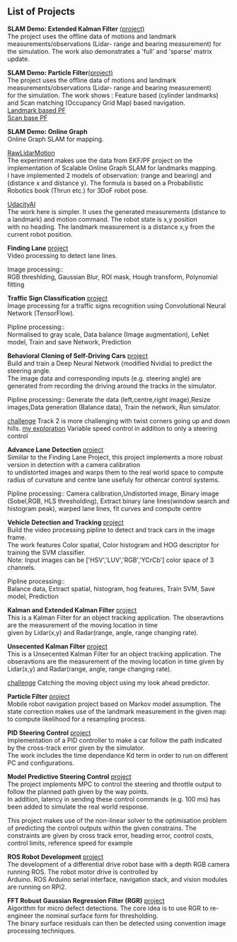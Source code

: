 ## **List of Projects**  

**SLAM Demo: Extended Kalman Filter** [(project)](https://github.com/LukePhairatt/SLAM_DEMOS/tree/master/EKF_Slam)  
The project uses the offline data of motions and landmark measurements/observations (Lidar- range and bearing measurement) for the simulation. The work also demonstrates a 'full' and 'sparse' matrix update.  


**SLAM Demo: Particle Filter**[(project)](../SLAM_DEMOS/tree/master/PF_FastSlam_GridMap)  
The project uses the offline data of motions and landmark measurements/observations (Lidar- range and bearing measurement)  
for the simulation. The work shows : Feature based (cylinder landmarks) and Scan matching (Occupancy Grid Map) based navigation.  
[Landmark based PF]()  
[Scan base PF]()  

**SLAM Demo: Online Graph**  
Online Graph SLAM for mapping.  

[RawLidarMotion]()  
The experiment makes use the data from EKF/PF project on the implementation of Scalable Online Graph SLAM for landmarks mapping.  
I have implemented 2 models of observation: (range and bearing) and (distance x and distance y). The formula is based on a Probabilistic Robotics book (Thrun etc.) for 3DoF robot pose. 

[UdacityAI]()  
The work here is simpler. It uses the generated measurements (distance to a landmark) and motion command. The robot state is x,y position  
with no heading. The landmark measurement is a distance x,y from the current robot position. 

**Finding Lane** [project]()  
Video processing to detect lane lines.

Image processing::  
RGB threshlding, Gaussian Blur, ROI mask, Hough transform, Polynomial fitting  

**Traffic Sign Classification** [project]()  
Image processing for a traffic signs recognition using Convolutional Neural Network (TensorFlow).  

Pipline processing::  
Normalised to gray scale, Data balance (Image augmentation), LeNet model, Train and save Network, Prediction   

**Behavioral Cloning of Self-Driving Cars** [project]()  
Build and train a Deep Neural Network (modified Nvidia) to predict the steering angle.  
The image data and corresponding inputs (e.g. steering angle) are generated from recording the driving around the tracks in the simulator.  

Pipline processing:: 
Generate the data (left,centre,right image),Resize images,Data generation (Balance data), Train the network, Run simulator. 

[challenge]() Track 2 is more challenging with twist corners going up and down hills.
[my exploration]() Variable speed control in addition to only a steering control

**Advance Lane Detection** [project]()  
Simiilar to the Finding Lane Project, this project implements a more robust version in detection with a camera calibration  
to undistorted images and warps them to the real world space to compute radius of curvature and centre lane usefuly for othercar control systems. 

Pipline processing::
Camera calibration,Undistorted image, Binary image (Sobel,RGB, HLS thresholding),
Extract binary lane lines(window search and histogram peak), warped lane lines, fit curves and compute centre

**Vehicle Detection and Tracking** [project]()  
Build the video processing pipline to detect and track cars in the image frame.  
The work features Color spatial, Color histogram and HOG descriptor for training the SVM classifier.  
Note: Input images can be ['HSV','LUV','RGB','YCrCb'] color space of 3 channels.

Pipline processing::  
Balance data, Extract spatial, histogram, hog features, Train SVM, Save model, Prediction

**Kalman and Extended Kalman Filter** [project]()  
This is a Kalman Filter for an object tracking application. The obseravtions are the measurement of the moving location in time  
given by Lidar(x,y) and Radar(range, angle, range changing rate).

**Unsecented Kalman Filter** [project]()  
This is a Unsecented Kalman Filter for an object tracking application. The obseravtions are the measurement of the moving location in time given by Lidar(x,y) and Radar(range, angle, range changing rate).

[challenge]() Catching the moving object using my look ahead predictor. 

**Particle Filter** [project]()  
Mobile robot navigation project based on Markov model assumption. The state correction makes use of the landmark measurement in the given map to compute likelihood for a resampling process. 

**PID Steering Control** [project]()  
Implementation of a PID controller to make a car follow the path indicated by the cross-track error given by the simulator.  
The work includes the time dependance Kd term in order to run on different PC and configurations.

**Model Predictive Steering Control** [project]()  
The project implements MPC to control the steering and throttle output to follow the planned path given by the way points.  
In addition, latency in sending these control commands (e.g. 100 ms) has been added to simulate the real world response.
 
This project makes use of the non-linear solver to the optimisation problem of predicting the control outputs within the given constrains. The constraints are given by cross track error, heading error, control costs, control limits, reference speed for example 

**ROS Robot Development** [project]()  
The development of a differential drive robot base with a depth RGB camera running ROS. The robot motor drive is controlled by  
Arduino. ROS Arduino serial interface, navigation stack, and vision modules are running on RPi2.

**FFT Robust Gaussian Regression Filter (RGR)** [project]()  
Algorithm for micro defect detections. The core idea is to use RGR to re-engineer the nominal surface form for thresholding.  
The binary surface residuals can then be detected using convention image processing techniques. 

